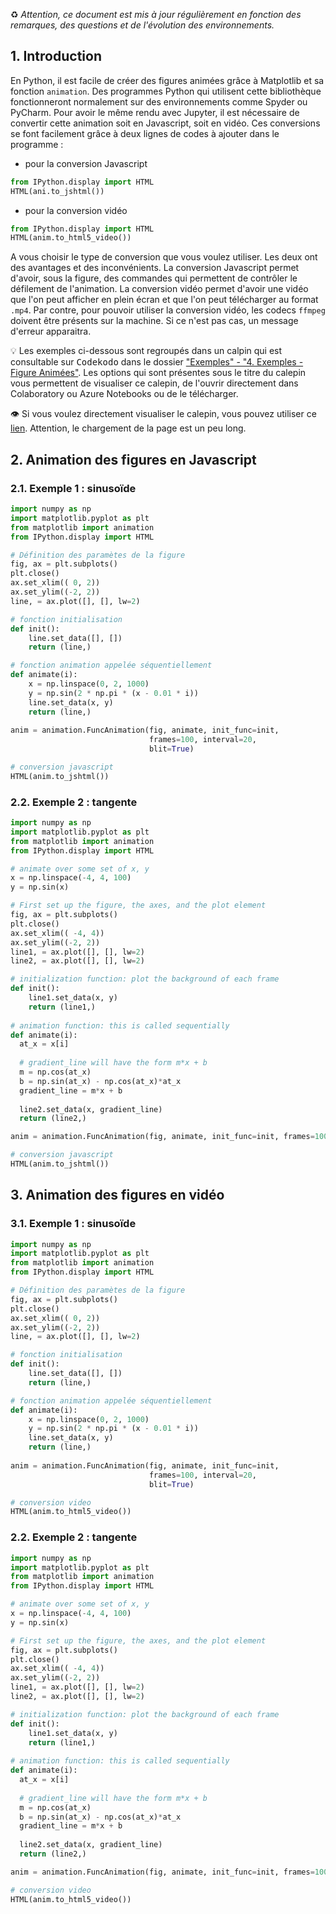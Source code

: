 ♻️ _Attention, ce document est mis à jour régulièrement en fonction des remarques, des questions et de l'évolution des environnements._

## 1. Introduction
En Python, il est facile de créer des figures animées grâce à Matplotlib et sa fonction `animation`. Des programmes Python qui utilisent cette bibliothèque fonctionneront normalement sur des environnements comme Spyder ou PyCharm. Pour avoir le même rendu avec Jupyter, il est nécessaire de convertir cette animation soit en Javascript, soit en vidéo. Ces conversions se font facilement grâce à deux lignes de codes à ajouter dans le programme :

* pour la conversion Javascript
```python
from IPython.display import HTML
HTML(ani.to_jshtml())
```

* pour la conversion vidéo
```python
from IPython.display import HTML
HTML(anim.to_html5_video())
```

A vous choisir le type de conversion que vous voulez utiliser. Les deux ont des avantages et des inconvénients. La conversion Javascript permet d'avoir, sous la figure, des commandes qui permettent de contrôler le défilement de l'animation. La conversion vidéo permet d'avoir une vidéo que l'on peut afficher en plein écran et que l'on peut télécharger au format `.mp4`. Par contre, pour pouvoir utiliser la conversion vidéo, les codecs `ffmpeg` doivent être présents sur la machine. Si ce n'est pas cas, un message d'erreur apparaitra.

💡 Les exemples ci-dessous sont regroupés dans un calpin qui est consultable sur <kbd>Codekodo</kbd> dans le dossier ["Exemples" - "4. Exemples - Figure Animées"](https://www.codekodo.net/course/50). Les options qui sont présentes sous le titre du calepin vous permettent de visualiser ce calepin, de l'ouvrir directement dans Colaboratory ou Azure Notebooks ou de le télécharger. 

👁️ Si vous voulez directement visualiser le calepin, vous pouvez utiliser ce [lien](https://www.codekodo.net/notebook/50/NC4gRXhlbXBsZXMgLSBGaWd1cmUgQW5pbcOpZXMuaXB5bmI=/aHR0cHM6Ly9naXRodWIuY29tL2NvZGVrb2RvL2NhbGVwaW5zL2Jsb2IvbWFzdGVyLzQuJTIwRXhlbXBsZXMlMjAtJTIwRmlndXJlJTIwQW5pbSVDMyVBOWVzLmlweW5i). Attention, le chargement de la page est un peu long.


## 2. Animation des figures en Javascript
### 2.1. Exemple 1 : sinusoïde

```python
import numpy as np
import matplotlib.pyplot as plt
from matplotlib import animation
from IPython.display import HTML

# Définition des paramètes de la figure
fig, ax = plt.subplots()
plt.close()
ax.set_xlim(( 0, 2))
ax.set_ylim((-2, 2))
line, = ax.plot([], [], lw=2)

# fonction initialisation
def init():
    line.set_data([], [])
    return (line,)

# fonction animation appelée séquentiellement
def animate(i):
    x = np.linspace(0, 2, 1000)
    y = np.sin(2 * np.pi * (x - 0.01 * i))
    line.set_data(x, y)
    return (line,)
  
anim = animation.FuncAnimation(fig, animate, init_func=init,
                               frames=100, interval=20, 
                               blit=True)

# conversion javascript
HTML(anim.to_jshtml())
```
### 2.2. Exemple 2 : tangente

```python
import numpy as np
import matplotlib.pyplot as plt
from matplotlib import animation
from IPython.display import HTML

# animate over some set of x, y
x = np.linspace(-4, 4, 100)
y = np.sin(x)

# First set up the figure, the axes, and the plot element
fig, ax = plt.subplots()
plt.close()
ax.set_xlim(( -4, 4))
ax.set_ylim((-2, 2))
line1, = ax.plot([], [], lw=2)
line2, = ax.plot([], [], lw=2)

# initialization function: plot the background of each frame
def init():
    line1.set_data(x, y)      
    return (line1,)
  
# animation function: this is called sequentially
def animate(i):
  at_x = x[i]
  
  # gradient_line will have the form m*x + b
  m = np.cos(at_x)
  b = np.sin(at_x) - np.cos(at_x)*at_x
  gradient_line = m*x + b
  
  line2.set_data(x, gradient_line)
  return (line2,)

anim = animation.FuncAnimation(fig, animate, init_func=init, frames=100, interval=100, blit=True)

# conversion javascript
HTML(anim.to_jshtml())
```

## 3. Animation des figures en vidéo
### 3.1. Exemple 1 : sinusoïde

```python
import numpy as np
import matplotlib.pyplot as plt
from matplotlib import animation
from IPython.display import HTML

# Définition des paramètes de la figure
fig, ax = plt.subplots()
plt.close()
ax.set_xlim(( 0, 2))
ax.set_ylim((-2, 2))
line, = ax.plot([], [], lw=2)

# fonction initialisation
def init():
    line.set_data([], [])
    return (line,)

# fonction animation appelée séquentiellement
def animate(i):
    x = np.linspace(0, 2, 1000)
    y = np.sin(2 * np.pi * (x - 0.01 * i))
    line.set_data(x, y)
    return (line,)
  
anim = animation.FuncAnimation(fig, animate, init_func=init,
                               frames=100, interval=20, 
                               blit=True)

# conversion video
HTML(anim.to_html5_video())
```

### 2.2. Exemple 2 : tangente

```python
import numpy as np
import matplotlib.pyplot as plt
from matplotlib import animation
from IPython.display import HTML

# animate over some set of x, y
x = np.linspace(-4, 4, 100)
y = np.sin(x)

# First set up the figure, the axes, and the plot element
fig, ax = plt.subplots()
plt.close()
ax.set_xlim(( -4, 4))
ax.set_ylim((-2, 2))
line1, = ax.plot([], [], lw=2)
line2, = ax.plot([], [], lw=2)

# initialization function: plot the background of each frame
def init():
    line1.set_data(x, y)      
    return (line1,)
  
# animation function: this is called sequentially
def animate(i):
  at_x = x[i]
  
  # gradient_line will have the form m*x + b
  m = np.cos(at_x)
  b = np.sin(at_x) - np.cos(at_x)*at_x
  gradient_line = m*x + b
  
  line2.set_data(x, gradient_line)
  return (line2,)

anim = animation.FuncAnimation(fig, animate, init_func=init, frames=100, interval=100, blit=True)

# conversion video
HTML(anim.to_html5_video())
```
